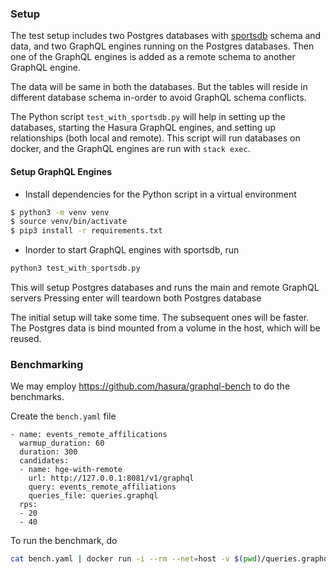 

### Setup ###

The test setup includes two Postgres databases with [sportsdb](https://www.thesportsdb.com/) schema and data, and two GraphQL engines running on the Postgres databases. Then one of the GraphQL engines is added as a remote schema to another GraphQL engine.

The data will be same in both the databases. But the tables will reside in different database schema in-order to avoid GraphQL schema conflicts.

The Python script `test_with_sportsdb.py` will help in setting up the databases, starting the Hasura GraphQL engines, and setting up relationships (both local and remote). This script will run databases on docker, and the GraphQL engines are run with `stack exec`.

#### Setup GraphQL Engines ####
- Install dependencies for the Python script in a virtual environment
```sh
$ python3 -m venv venv
$ source venv/bin/activate
$ pip3 install -r requirements.txt
```
- Inorder to start GraphQL engines with sportsdb, run
```sh
python3 test_with_sportsdb.py
```

This will setup Postgres databases and runs the main and remote GraphQL servers
Pressing enter will teardown both Postgres database

The initial setup will take some time. The subsequent ones will be faster. The Postgres data is bind mounted from a volume in the host, which will be reused.

### Benchmarking ###

We may employ https://github.com/hasura/graphql-bench to do the benchmarks.

Create the `bench.yaml` file
```
- name: events_remote_affilications
  warmup_duration: 60
  duration: 300
  candidates:
  - name: hge-with-remote
    url: http://127.0.0.1:8081/v1/graphql
    query: events_remote_affiliations
    queries_file: queries.graphql
  rps:
  - 20
  - 40
```

To run the benchmark, do
```sh
cat bench.yaml | docker run -i --rm --net=host -v $(pwd)/queries.graphql:/graphql-bench/ws/queries.graphql hasura/graphql-bench:v0.3
```
